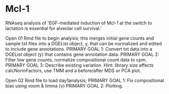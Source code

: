 # Mcl-1
RNAseq analysis of 'EGF-mediated induction of Mcl-1 at the switch to lactation is essential for alveolar cell survival.'

Open 01 Rmd file to begin analysis; this merges initial gene counts and sample txt files into a DGEList object, y, that can be normalized and edited to include gene annotations. 
PRIMARY GOAL 1: Convert txt data into a DGEList object (y) that contains gene annotation data. 
PRIMARY GOAL 2: Filter low gene counts, normalize compositional count data to cpm.  
PRIMARY GOAL 3: Describe existing variation. Hint: library size affects calcNormFactors, use TMM and a before/after MDS or PCA plot.


Open 02 Rmd file to load day1analysis; 
PRIMARY GOAL 1: Fix compositional bias using voom & limma (v) 
PRIMARY GOAL 2: Plotting. 
